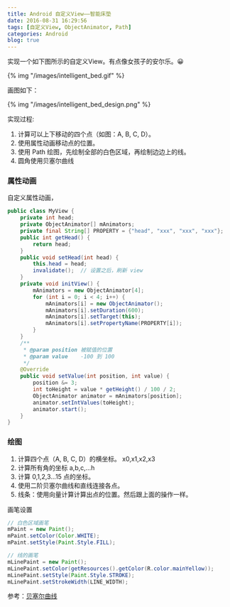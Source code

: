 ```yaml
---
title: Android 自定义View——智能床垫
date: 2016-08-31 16:29:56
tags: [自定义View, ObjectAnimator, Path]
categories: Android
blog: true
---
```




实现一个如下图所示的自定义View。有点像女孩子的安尔乐。😀

{% img "/images/intelligent_bed.gif" %}

<!-- more  -->

画图如下：

{% img "/images/intelligent_bed_design.png" %}

实现过程:

1. 计算可以上下移动的四个点（如图：A, B, C, D）。
2. 使用属性动画移动点的位置。
3. 使用 Path 绘图，先绘制全部的白色区域，再绘制边边上的线。
4. 圆角使用贝塞尔曲线

### 属性动画

自定义属性动画，

```java
public class MyView {
    private int head;
    private ObjectAnimator[] mAnimators;
    private final String[] PROPERTY = {"head", "xxx", "xxx", "xxx"};
    public int getHead() {
        return head;
    }
    public void setHead(int head) {
        this.head = head;
        invalidate();  // 设置之后，刷新 view
    }
    private void initView() {
        mAnimators = new ObjectAnimator[4];
        for (int i = 0; i < 4; i++) {
            mAnimators[i] = new ObjectAnimator();
            mAnimators[i].setDuration(600);
            mAnimators[i].setTarget(this);
            mAnimators[i].setPropertyName(PROPERTY[i]);
        }
    }
    /**
     * @param position 被赋值的位置
     * @param value    -100 到 100
     */
    @Override
    public void setValue(int position, int value) {
        position &= 3;
        int toHeight = value * getHeight() / 100 / 2;
        ObjectAnimator animator = mAnimators[position];
        animator.setIntValues(toHeight);
        animator.start();
    }
}
```

### 绘图

1. 计算四个点（A, B, C, D）的横坐标。 x0,x1,x2,x3
2. 计算所有角的坐标 a,b,c,...h
3. 计算 0,1,2,3...15 点的坐标。
4. 使用二阶贝塞尔曲线和直线连接各点。
5. 线条：使用向量计算计算出点的位置。然后跟上面的操作一样。

画笔设置

```java
// 白色区域画笔
mPaint = new Paint();
mPaint.setColor(Color.WHITE);
mPaint.setStyle(Paint.Style.FILL);

// 线的画笔
mLinePaint = new Paint();
mLinePaint.setColor(getResources().getColor(R.color.mainYellow));
mLinePaint.setStyle(Paint.Style.STROKE);
mLinePaint.setStrokeWidth(LINE_WIDTH);
```



参考：[贝塞尔曲线][]

[贝塞尔曲线]: https://github.com/GcsSloop/AndroidNote/blob/master/CustomView/Advance/%5B06%5DPath_Bezier.md


